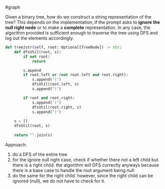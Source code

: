 #graph 

Given a binary tree, how do we construct a string representation of the tree? This depends on the implementation, if the prompt asks to **ignore the null right node** or to make a **complete** representation. In any case, the algorithm provided is sufficient enough to traverse the tree using DFS and log out the elements accordingly. 

```python
def tree2str(self, root: Optional[TreeNode]) -> str:
	def dfsUtil(root, s):
		if not root:
			return

		s.append
		if root.left or (not root.left and root.right):
			s.append("(")
			dfsUtil(root.left, s)
			s.append(")")

		if root and root.right:
			s.append("(")
			dfsUtil(root.right, s)
			s.append(")")
	
	s = []
	dfsUtil(root, s)
	
	return "".join(s)
```

Approach: 
1. do a DFS of the entire tree
2. for the ignore null right case, check if whether there not a left child but there is a right child. the algorithm will DFS correctly anyways because there is a base case to handle the root argument being null
3. do the same for the right child. however, since the right child can be ignored (null), we do not have to check for it.

